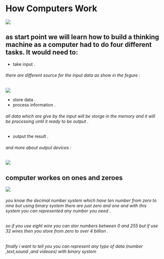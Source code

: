 # How Computers Work
![](https://images-na.ssl-images-amazon.com/images/I/51ZPZR1J8ML._SX401_BO1,204,203,200_.jpg)

## as start point we will learn how to build a thinking machine as a computer had to do four different tasks. It would need to:
* take input .
 ###### there are different source for the input data as show in the fegure :
 ![](https://miro.medium.com/max/739/0*NToPqmbkDDhRlLF3.jpg)
* store data .
* process information .
###### all data which are give by the input will be storge in the memory and it will be processing until it ready to be output .
 * output the result .
 ###### and more about output devices :
![](https://3.bp.blogspot.com/-1Kf6IYBZ4VI/WDr9hQdnL0I/AAAAAAAAADY/S5LsnJbUe54sgdI-yJg_aPx0eLzwI5uXgCLcB/s1600/output%2Bdevices.jpg)
## computer workes on ones and zeroes 
![](https://i.ytimg.com/vi/Xpk67YzOn5w/maxresdefault.jpg)
###### you know the decimal number system which have ten number from zero to nine but using binary system there are just zero and one and with this system you can represented any number you need .
###### so if you use eight wire you can stor numbers between 0 and 255 but if use 32 wires then you store from zero to over 4 billion .
###### finally i want to tell you you can represent any type of data (number ,text,sound ,and videoes) with binary system




